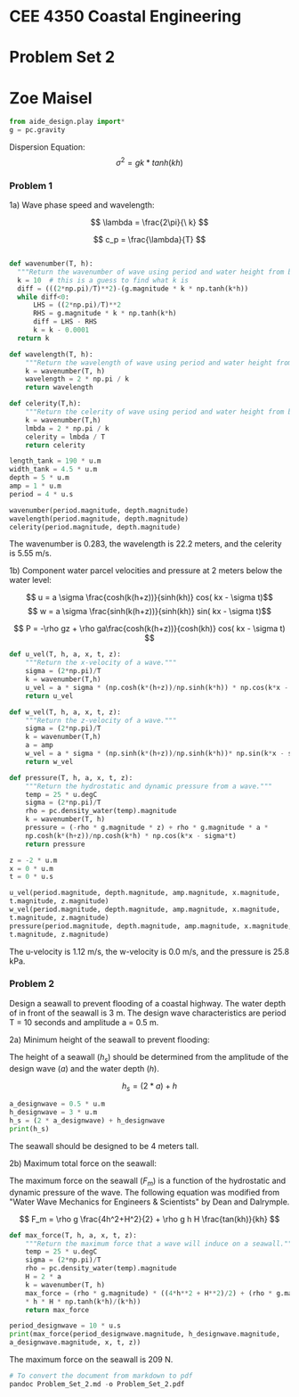 # CEE 4350 Coastal Engineering
# Problem Set 2
# Zoe Maisel

```python
from aide_design.play import*
g = pc.gravity
```
Dispersion Equation:
$$ \sigma^2 = gk*tanh(kh) $$

### Problem 1
1a) Wave phase speed and wavelength:

$$ \lambda = \frac{2\pi}{\ k} $$

$$ c_p = \frac{\lambda}{T} $$

```python

def wavenumber(T, h):
  """Return the wavenumber of wave using period and water height from bed."""
  k = 10  # this is a guess to find what k is
  diff = (((2*np.pi)/T)**2)-(g.magnitude * k * np.tanh(k*h))
  while diff<0:
      LHS = ((2*np.pi)/T)**2
      RHS = g.magnitude * k * np.tanh(k*h)
      diff = LHS - RHS
      k = k - 0.0001
  return k

def wavelength(T, h):
    """Return the wavelength of wave using period and water height from bed."""
    k = wavenumber(T, h)
    wavelength = 2 * np.pi / k
    return wavelength

def celerity(T,h):
    """Return the celerity of wave using period and water height from bed."""
    k = wavenumber(T,h)
    lmbda = 2 * np.pi / k
    celerity = lmbda / T
    return celerity

length_tank = 190 * u.m
width_tank = 4.5 * u.m
depth = 5 * u.m
amp = 1 * u.m
period = 4 * u.s

wavenumber(period.magnitude, depth.magnitude)
wavelength(period.magnitude, depth.magnitude)
celerity(period.magnitude, depth.magnitude)
```
The wavenumber is 0.283, the wavelength is 22.2 meters, and the celerity is
5.55 m/s.

1b) Component water parcel velocities and pressure at 2 meters below the water
level:

$$ u = a \sigma \frac{cosh(k(h+z))}{sinh(kh)} cos( kx - \sigma t)$$
$$ w = a \sigma \frac{sinh(k(h+z))}{sinh(kh)} sin( kx - \sigma t)$$

$$ P = -\rho gz + \rho ga\frac{cosh(k(h+z))}{cosh(kh)} cos( kx - \sigma t) $$

```python
def u_vel(T, h, a, x, t, z):
    """Return the x-velocity of a wave."""
    sigma = (2*np.pi)/T
    k = wavenumber(T,h)
    u_vel = a * sigma * (np.cosh(k*(h+z))/np.sinh(k*h)) * np.cos(k*x - sigma*t)
    return u_vel

def w_vel(T, h, a, x, t, z):
    """Return the z-velocity of a wave."""
    sigma = (2*np.pi)/T
    k = wavenumber(T,h)
    a = amp
    w_vel = a * sigma * (np.sinh(k*(h+z))/np.sinh(k*h))* np.sin(k*x - sigma*t)
    return w_vel    

def pressure(T, h, a, x, t, z):
    """Return the hydrostatic and dynamic pressure from a wave."""
    temp = 25 * u.degC
    sigma = (2*np.pi)/T
    rho = pc.density_water(temp).magnitude
    k = wavenumber(T, h)
    pressure = (-rho * g.magnitude * z) + rho * g.magnitude * a *
    np.cosh(k*(h+z))/np.cosh(k*h) * np.cos(k*x - sigma*t)
    return pressure

z = -2 * u.m
x = 0 * u.m
t = 0 * u.s

u_vel(period.magnitude, depth.magnitude, amp.magnitude, x.magnitude,
t.magnitude, z.magnitude)
w_vel(period.magnitude, depth.magnitude, amp.magnitude, x.magnitude,
t.magnitude, z.magnitude)
pressure(period.magnitude, depth.magnitude, amp.magnitude, x.magnitude,
t.magnitude, z.magnitude)
```

The u-velocity is 1.12 m/s, the w-velocity is 0.0 m/s, and the pressure is
25.8 kPa.

### Problem 2
Design a seawall to prevent flooding of a coastal highway. The water depth of in front of the seawall is 3 m. The design wave characteristics are period T = 10 seconds and amplitude a = 0.5 m.

2a) Minimum height of the seawall to prevent flooding:

The height of a seawall ($h_s$) should be determined from the amplitude of the design wave ($a$) and the water depth ($h$).   

$$ h_s = (2 * a) + h $$

```python
a_designwave = 0.5 * u.m
h_designwave = 3 * u.m
h_s = (2 * a_designwave) + h_designwave
print(h_s)
```

The seawall should be designed to be 4 meters tall.

2b) Maximum total force on the seawall:

The maximum force on the seawall ($F_m$) is a function of the hydrostatic and dynamic pressure of the wave. The following equation was modified from "Water
Wave Mechanics for Engineers & Scientists" by Dean and Dalrymple.

$$ F_m = \rho g \frac{4h^2+H^2}{2} + \rho g h H \frac{tan(kh)}{kh} $$

```python
def max_force(T, h, a, x, t, z):
    """Return the maximum force that a wave will induce on a seawall."""
    temp = 25 * u.degC
    sigma = (2*np.pi)/T
    rho = pc.density_water(temp).magnitude
    H = 2 * a
    k = wavenumber(T, h)
    max_force = (rho * g.magnitude) * ((4*h**2 + H**2)/2) + (rho * g.magnitude
    * h * H * np.tanh(k*h)/(k*h))
    return max_force

period_designwave = 10 * u.s
print(max_force(period_designwave.magnitude, h_designwave.magnitude,
a_designwave.magnitude, x, t, z))

```

The maximum force on the seawall is 209 N.


```python
# To convert the document from markdown to pdf
pandoc Problem_Set_2.md -o Problem_Set_2.pdf
```
